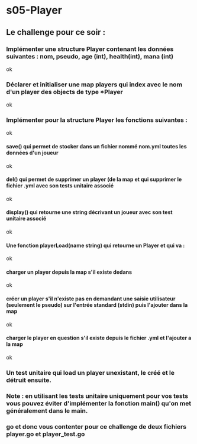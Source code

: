 # s05-Player


## Le challenge pour ce soir :

### Implémenter une structure Player contenant les données suivantes : nom, pseudo, age (int), health(int), mana (int)
ok 

### Déclarer et initialiser une map players qui index avec le nom d'un player des objects de type *Player
ok 

### Implémenter pour la structure Player les fonctions suivantes :
ok
#### save() qui permet de stocker dans un fichier nommé nom.yml toutes les données d'un joueur
ok
#### del() qui permet de supprimer un player (de la map et qui supprimer le fichier .yml avec son tests unitaire associé
ok 

#### display() qui retourne une string décrivant un joueur avec son test unitaire associé
ok 

#### Une fonction playerLoad(name string) qui retourne un Player et qui va :
ok
#### charger un player depuis la map s'il existe dedans
ok
#### créer un player s'il n'existe pas en demandant une saisie utilisateur (seulement le pseudo) sur l'entrée standard (stdin) puis l'ajouter dans la map
ok
#### charger le player en question s'il existe depuis le fichier .yml et l'ajouter a la map
ok 

### Un test unitaire qui load un player unexistant, le créé et le détruit ensuite.

### Note : en utilisant les tests unitaire uniquement pour vos tests vous pouvez éviter d'implémenter la fonction main() qu'on met généralement dans le main.


### go et donc vous contenter pour ce challenge de deux fichiers player.go et player_test.go